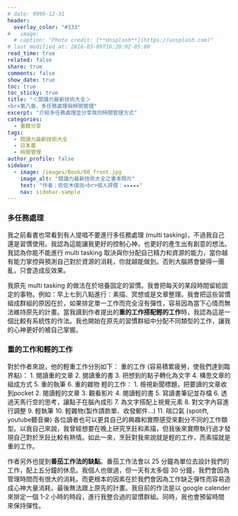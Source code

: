 ```yaml
---
# date: 9999-12-31
header:
  overlay_color: "#333"
#   image: 
  # caption: "Photo credit: [**Unsplash**](https://unsplash.com)"
# last_modified_at: 2016-03-09T16:20:02-05:00
read_time: true
related: false
share: true
comments: false
show_date: true
toc: true
toc_sticky: true
title: "＜閱讀力最新技術大全＞
<br>第八章、多任務處理與時間管理"
excerpt: "介紹多任務處理並分享我的時間管理方式"
categories:
  - 書籍分享
tags:
  - 閱讀力最新技術大全
  - 日本書
  - 時間管理
author_profile: false
sidebar:
  - image: /images/Book/00_front.jpg
    image_alt: "閱讀力最新技術大全之書本照片"
    text: "作者：佐佐木俊尚<br>個人評價：★★★★★"
    nav: sidebar-sample
---
```

### 多任務處理
我之前看書也常看到有人提唱不要進行多任務處理 (multi tasking)，不過我自己還是習慣使用。我認為這能讓我更好的控制心神，也更好的產生出有創意的想法。我認為你能不能進行 multi tasking 取決與你分配自己精力和資源的能力，當你越有能力掌控與預測自己對於資源的消耗，你就越能做到。否則大腦將會變得一團亂，只會造成反效果。

我原先 multi tasking 的做法在於培養固定的習慣。我會把每天的某段時間留給固定的事物。例如：早上七到八點進行：素描、冥想或是文章整理。我會把這些習慣組成群組的原因在於，如果排定單一工作而完全沒有彈性，容易因為當下心情而無法維持原先的計畫。當我讀到作者提出的**重的工作搭配輕的工作**時，我認為這是一個比較有系統性的作法。我也開始在原先的習慣群組中分配不同類型的工作，讓我的心神更好的被自己掌握。

### 重的工作和輕的工作
對於作者來說，他的輕重工作分別如下：
重的工作 (容易積累疲勞，使我們達到臨界點)：
	1. 閱讀重的文章
	2. 閱讀重的書
	3. 把想到的點子轉化為文字
	4. 構思文章的組成方式
	5. 重的執筆
	6. 重的雜物
輕的工作：
	1. 檢視新聞標題，把要讀的文章收到pocket
	2. 閱讀輕的文章
	3. 觀看影片
	4. 閱讀輕的書
	5. 寫讀書筆記並存檔
	6. 透過天馬行空的思考，讓點子在腦內成形
	7. 為文字搭配上視覺元素
	8. 對文字內容進行調整
	9. 輕執筆
	10. 輕雜物(製作請款單、收發郵件…)
	11. 喘口氣 (spotift, youtube聽音樂)
各位讀者也可以更具自己的興趣和實際感受來劃分不同的工作類型。以我自己來說，我曾經想要在晚上研究烹飪和素描，但我後來實際執行過才發現自己對於烹飪比較有熱情。如此一來，烹飪對我來說就是輕的工作，而素描就是重的工作。

作者另外也提到**番茄工作法的缺點**。番茄工作法會以 25 分鐘為單位去設計我們的工作，配上五分鐘的休息。我個人也做過，但一天有太多個 30 分鐘，我們會因為管理時間而有很大的消耗。而更根本的因素在於我們會因為工作缺乏彈性而容易造成心神大量消耗，最後無法跟上原先的計畫。我目前的作法是以 google calender 來排定一個 1-2 小時的時段，進行我整合過的習慣群組。同時，我也會預留時間來保持彈性。
